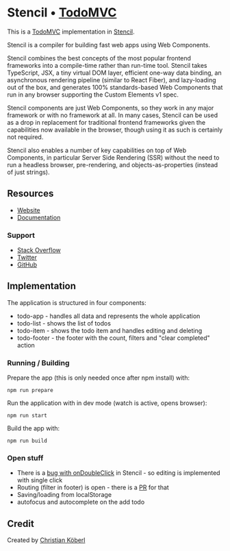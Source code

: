 # Stencil • [TodoMVC](http://todomvc.com)

This is a [TodoMVC](http://todomvc.com) implementation in [Stencil](https://stenciljs.com).

Stencil is a compiler for building fast web apps using Web Components.

Stencil combines the best concepts of the most popular frontend frameworks into a compile-time rather than run-time tool.  Stencil takes TypeScript, JSX, a tiny virtual DOM layer, efficient one-way data binding, an asynchronous rendering pipeline (similar to React Fiber), and lazy-loading out of the box, and generates 100% standards-based Web Components that run in any browser supporting the Custom Elements v1 spec.

Stencil components are just Web Components, so they work in any major framework or with no framework at all. In many cases, Stencil can be used as a drop in replacement for traditional frontend frameworks given the capabilities now available in the browser, though using it as such is certainly not required.

Stencil also enables a number of key capabilities on top of Web Components, in particular Server Side Rendering (SSR) without the need to run a headless browser, pre-rendering, and objects-as-properties (instead of just strings).

## Resources

- [Website](https://stenciljs.com)
- [Documentation](https://stenciljs.com/docs/intro)

### Support

- [Stack Overflow](http://stackoverflow.com/questions/tagged/stenciljs)
- [Twitter](http://twitter.com/stenciljs)
- [GitHub](https://github.com/ionic-team/stencil)

## Implementation

The application is structured in four components:
 * todo-app - handles all data and represents the whole application
 * todo-list - shows the list of todos
 * todo-item - shows the todo item and handles editing and deleting
 * todo-footer - the footer with the count, filters and "clear completed" action

### Running / Building

Prepare the app (this is only needed once after npm install) with:

    npm run prepare

Run the application with in dev mode (watch is active, opens browser):

    npm run start

Build the app with:

    npm run build

### Open stuff
 
 * There is a [bug with onDoubleClick](https://github.com/ionic-team/stencil/issues/114) in Stencil - so editing is implemented with single click
 * Routing (filter in footer) is open - there is a [PR](#1) for that
 * Saving/loading from localStorage
 * autofocus and autocomplete on the add todo

## Credit

Created by [Christian Köberl](https://derkoe.github.io)
